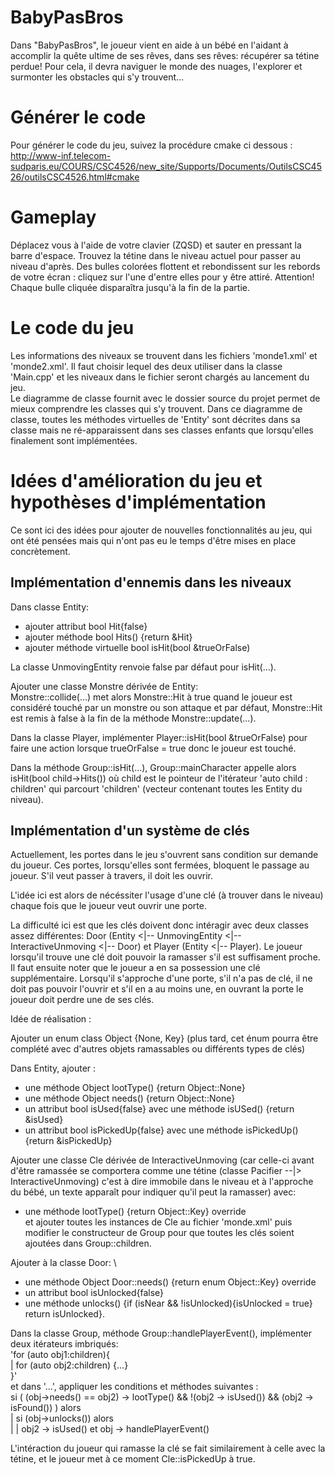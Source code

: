 ﻿# BabyPasBros

Dans "BabyPasBros", le joueur vient en aide à un bébé en l'aidant à accomplir la quête ultime de ses rêves, 
dans ses rêves: récupérer sa tétine perdue! Pour cela, il devra naviguer le monde des nuages, l'explorer et surmonter
les obstacles qui s'y trouvent...

#	Générer le code

Pour générer le code du jeu, suivez la procédure cmake ci dessous :
http://www-inf.telecom-sudparis.eu/COURS/CSC4526/new_site/Supports/Documents/OutilsCSC4526/outilsCSC4526.html#cmake

# Gameplay

Déplacez vous à l'aide de votre clavier (ZQSD) et sauter en pressant la barre d'espace. Trouvez la tétine dans le niveau actuel pour passer au niveau d'après. Des bulles colorées flottent et rebondissent sur les rebords de votre écran : cliquez sur l'une d'entre elles pour y être attiré. Attention! Chaque bulle cliquée disparaîtra jusqu'à la fin de la partie. 

# Le code du jeu

Les informations des niveaux se trouvent dans les fichiers 'monde1.xml' et 'monde2.xml'. Il faut choisir lequel des deux utiliser dans la classe 'Main.cpp' et les niveaux dans le fichier seront chargés au lancement du jeu. \
Le diagramme de classe fournit avec le dossier source du projet permet de mieux comprendre les classes qui s'y trouvent. Dans ce diagramme de classe, toutes les méthodes virtuelles de 'Entity' sont décrites dans sa classe mais ne ré-apparaissent dans ses classes enfants que lorsqu'elles finalement sont implémentées.

# Idées d'amélioration du jeu et hypothèses d'implémentation

Ce sont ici des idées pour ajouter de nouvelles fonctionnalités au jeu, qui ont été pensées mais qui n'ont pas eu le temps d'être mises en place concrètement.

## Implémentation d'ennemis dans les niveaux

Dans classe Entity: 
* ajouter attribut bool Hit{false}
* ajouter méthode bool Hits() {return &Hit}
* ajouter méthode virtuelle bool isHit(bool &trueOrFalse)

La classe UnmovingEntity renvoie false par défaut pour isHit(...).

Ajouter une classe Monstre dérivée de Entity: \
Monstre::collide(...) met alors Monstre::Hit à true quand le joueur est considéré touché par un monstre ou son attaque et par défaut, Monstre::Hit est remis à false à la fin de la méthode Monstre::update(...).

Dans la classe Player, implémenter Player::isHit(bool &trueOrFalse) pour faire une action lorsque trueOrFalse = true donc le joueur est touché.

Dans la méthode Group::isHit(…), Group::mainCharacter appelle alors isHit(bool child->Hits()) où child est le pointeur de l'itérateur 'auto child : children' qui parcourt 'children' (vecteur contenant toutes les Entity du niveau).

## Implémentation d'un système de clés

Actuellement, les portes dans le jeu s'ouvrent sans condition sur demande du joueur. Ces portes, lorsqu'elles sont fermées, bloquent le passage au joueur. S'il veut passer à travers, il doit les ouvrir.

L'idée ici est alors de nécéssiter l'usage d'une clé (à trouver dans le niveau) chaque fois que le joueur veut ouvrir une porte.

La difficulté ici est que les clés doivent donc intéragir avec deux classes assez différentes: Door (Entity <|-- UnmovingEntity <|-- InteractiveUnmoving <|-- Door) et Player (Entity <|-- Player). Le joueur lorsqu'il trouve une clé doit pouvoir la ramasser s'il est suffisament proche. Il faut ensuite noter que le joueur a en sa possession une clé supplémentaire. Lorsqu'il s'approche d'une porte, s'il n'a pas de clé, il ne doit pas pouvoir l'ouvrir et s'il en a au moins une, en ouvrant la porte le joueur doit perdre une de ses clés.

Idée de réalisation :

Ajouter un enum class Object {None, Key} (plus tard, cet énum pourra être complété avec d'autres objets ramassables ou différents types de clés)

Dans Entity, ajouter :
* une méthode Object lootType() {return Object::None}
* une méthode Object needs() {return Object::None}
* un attribut bool isUsed{false} avec une méthode isUSed() {return &isUsed}
* un attribut bool isPickedUp{false} avec une méthode isPickedUp() {return &isPickedUp}

Ajouter une classe Cle dérivée de InteractiveUnmoving (car celle-ci avant d'être ramassée se comportera comme une tétine (classe Pacifier --|> InteractiveUnmoving) c'est à dire immobile dans le niveau et à l'approche du bébé, un texte apparaît pour indiquer qu'il peut la ramasser) avec:
* une méthode lootType() {return Object::Key} override \
et ajouter toutes les instances de Cle au fichier 'monde.xml' puis modifier le constructeur de Group pour que toutes les clés soient ajoutées dans Group::children.

Ajouter à la classe Door: \
* une méthode Object Door::needs() {return enum Object::Key} override
* un attribut bool isUnlocked{false}
* une méthode unlocks() {if (isNear && !isUnlocked){isUnlocked = true} return isUnlocked}.

Dans la classe Group, méthode Group::handlePlayerEvent(), implémenter deux itérateurs imbriqués: \
'for (auto obj1:children){ \
|   for (auto obj2:children) {...} \
}' \
et dans '...', appliquer les conditions et méthodes suivantes : \
si ( (obj->needs() == obj2) -> lootType() && !(obj2 -> isUsed()) && (obj2 -> isFound()) ) alors \
|   si (obj->unlocks()) alors \
|   |   obj2 -> isUsed() et obj -> handlePlayerEvent()

L'intéraction du joueur qui ramasse la clé se fait similairement à celle avec la tétine, et le joueur met à ce moment Cle::isPickedUp à true.





